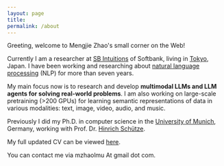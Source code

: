 ```yaml
---
layout: page
title: 
permalink: /about
---
```



Greeting, welcome to Mengjie Zhao's small corner on the Web!



Currently I am a researcher at [SB Intuitions](https://www.sbintuitions.co.jp/) of Softbank, living in
[Tokyo](https://en.wikipedia.org/wiki/Tokyo), Japan.  I have been
working and researching about [natural language
processing](https://en.wikipedia.org/wiki/Natural_language_processing)
(NLP) for more than seven years. 

My main focus now is to research and develop
**multimodal LLMs and LLM agents for solving real-world problems**.  I am also
working on large-scale pretraining (>200 GPUs) for learning
semantic representations of data in various modalities: text, image, video,
audio, and music.

Previously I did my Ph.D. in computer science in the <a
href="https://en.wikipedia.org/wiki/Ludwig_Maximilian_University_of_Munich">University
of Munich</a>, Germany, working with Prof. Dr. <a
href="https://scholar.google.com/citations?user=qIL9dWUAAAAJ&hl=en">
Hinrich Sch&uuml;tze</a>.

My full updated CV can be viewed [here](https://drive.google.com/file/d/1W3peamFv49Yd0ENK7WmUbd-4PaOlAOBJ/view?usp=sharing).

You can contact me via mzhaolmu At gmail dot com.
